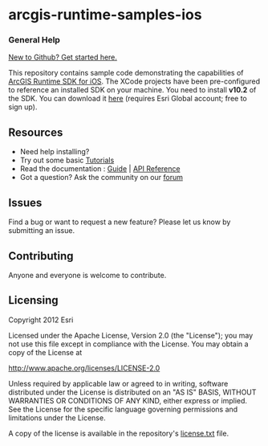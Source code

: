 arcgis-runtime-samples-ios
==========================

### General Help
[New to Github? Get started here.](http://htmlpreview.github.com/?https://github.com/Esri/esri.github.com/blob/master/help/esri-getting-to-know-github.html)

This repository contains sample code demonstrating the capabilities of [ArcGIS Runtime SDK for iOS](http://developers.arcgis.com/en/ios/).
The XCode projects have been pre-configured to reference an installed SDK on your machine. You need to install <b>v10.2</b> of the SDK. You can download it
 [here](http://www.esri.com/apps/products/download/index.cfm?fuseaction=download.main&downloadid=898) (requires Esri Global account; free to sign up).

## Resources

* Need help installing? 
* Try out some basic [Tutorials](https://developers.arcgis.com/en/ios/guide/adding-a-map.htm)
* Read the documentation : [Guide](http://developers.arcgis.com/en/ios/guide/introduction.htm) | [API Reference](http://developers.arcgis.com/en/ios/api-reference/index.htm)
* Got a question? Ask the community on our [forum](http://forums.arcgis.com/forums/78-ArcGIS-for-iOS-SDK)

## Issues

Find a bug or want to request a new feature?  Please let us know by submitting an issue.

## Contributing

Anyone and everyone is welcome to contribute. 

## Licensing

Copyright 2012 Esri

Licensed under the Apache License, Version 2.0 (the "License");
you may not use this file except in compliance with the License.
You may obtain a copy of the License at

   http://www.apache.org/licenses/LICENSE-2.0

Unless required by applicable law or agreed to in writing, software
distributed under the License is distributed on an "AS IS" BASIS,
WITHOUT WARRANTIES OR CONDITIONS OF ANY KIND, either express or implied.
See the License for the specific language governing permissions and
limitations under the License.

A copy of the license is available in the repository's
[license.txt]( https://raw.github.com/Esri/arcgis-runtime-samples-ios/master/license.txt) file.
